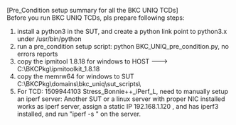 [Pre_Condition setup summary for all the BKC UNIQ TCDs]  
Before you run BKC UNIQ TCDs, pls prepare following steps:
1. install a python3 in the SUT, and create a python link point to python3.x under /usr/bin/python
2. run a pre_condition setup script: python BKC_UNIQ_pre_condition.py,  no errors reports
3. copy the ipmitool 1.8.18 for windows to HOST ---> C:\\BKCPkg\\ipmitoolkit_1.8.18
4. copy the memrw64 for windows to SUT C:\BKCPkg\domains\bkc_uniq\sut_scripts\
5. For TCD: 1509944103 Stress_Bonnie++_iPerf_L, need to manually setup an iperf server:
        Another SUT or a linux server with proper NIC installed works as iperf server, 
        assign a static IP 192.168.1.120 , and has iperf3 installed, and run "iperf -s " on the server.